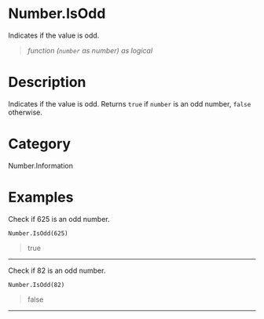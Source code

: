 ﻿# Number.IsOdd
Indicates if the value is odd.
> _function (<code>number</code> as number) as logical_
# Description 
Indicates if the value is odd. Returns <code>true</code> if <code>number</code> is an odd number, <code>false</code> otherwise.
# Category 
Number.Information
# Examples 
Check if 625 is an odd number.
```
Number.IsOdd(625)
```
> true
***
Check if 82 is an odd number.
```
Number.IsOdd(82)
```
> false
***
